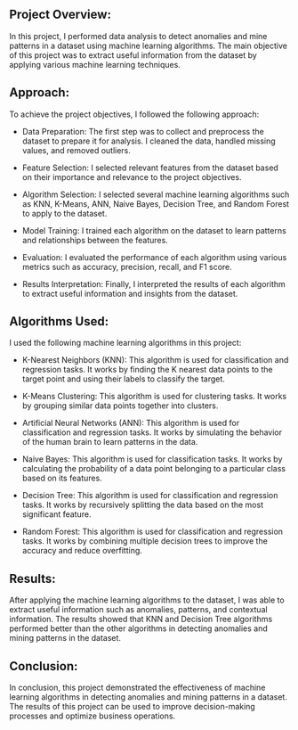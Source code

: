 ## Project Overview:

In this project, I performed data analysis to detect anomalies and mine patterns in a dataset using machine learning algorithms. The main objective of this project was to extract useful information from the dataset by applying various machine learning techniques.

## Approach:

To achieve the project objectives, I followed the following approach:

- Data Preparation: The first step was to collect and preprocess the dataset to prepare it for analysis. I cleaned the data, handled missing values, and removed outliers.

- Feature Selection: I selected relevant features from the dataset based on their importance and relevance to the project objectives.

- Algorithm Selection: I selected several machine learning algorithms such as KNN, K-Means, ANN, Naive Bayes, Decision Tree, and Random Forest to apply to the dataset.

- Model Training: I trained each algorithm on the dataset to learn patterns and relationships between the features.

- Evaluation: I evaluated the performance of each algorithm using various metrics such as accuracy, precision, recall, and F1 score.

- Results Interpretation: Finally, I interpreted the results of each algorithm to extract useful information and insights from the dataset.

## Algorithms Used:

I used the following machine learning algorithms in this project:

- K-Nearest Neighbors (KNN): This algorithm is used for classification and regression tasks. It works by finding the K nearest data points to the target point and using their labels to classify the target.

- K-Means Clustering: This algorithm is used for clustering tasks. It works by grouping similar data points together into clusters.

- Artificial Neural Networks (ANN): This algorithm is used for classification and regression tasks. It works by simulating the behavior of the human brain to learn patterns in the data.

- Naive Bayes: This algorithm is used for classification tasks. It works by calculating the probability of a data point belonging to a particular class based on its features.

- Decision Tree: This algorithm is used for classification and regression tasks. It works by recursively splitting the data based on the most significant feature.

- Random Forest: This algorithm is used for classification and regression tasks. It works by combining multiple decision trees to improve the accuracy and reduce overfitting.

## Results:

After applying the machine learning algorithms to the dataset, I was able to extract useful information such as anomalies, patterns, and contextual information. The results showed that KNN and Decision Tree algorithms performed better than the other algorithms in detecting anomalies and mining patterns in the dataset.

## Conclusion:

In conclusion, this project demonstrated the effectiveness of machine learning algorithms in detecting anomalies and mining patterns in a dataset. The results of this project can be used to improve decision-making processes and optimize business operations.
